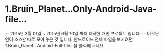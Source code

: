 # 1.Bruin_Planet...Only-Android-Java-file...
  -- 2015년 3월 01일 ~ 2015년 6월 20일 까지 제작한 개인 프로잭트 입니다.
  -- 이것은 언어 소스만 따로 모아 놓은 것 입니다. 안드로이드 전체 파일을 보시려면 1.Bruin_Planet...Android-Full-file...을 클릭해 주세요
